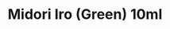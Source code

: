 ---
layout: product
title: "Midori Iro (Green) 10ml"
price: "330" 
desc: "Acrylic Laquer 10mL"
img_path: "/assets/img/RC331.webp"
brand: "AK "
available: true
special_offer: false
new: false
soon: false
cat: "020000"
subcat: "020200"
subsubcat: "020201"
sifra: "RC331"
popular: false
spec: false
---